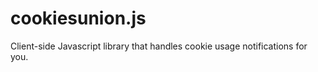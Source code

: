 cookiesunion.js
===============

Client-side Javascript library that handles cookie usage notifications for you.
